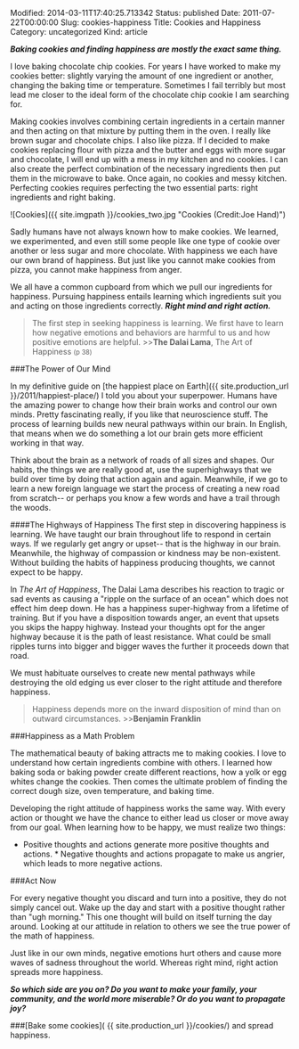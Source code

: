 Modified: 2014-03-11T17:40:25.713342
Status: published
Date: 2011-07-22T00:00:00
Slug: cookies-happiness
Title: Cookies and Happiness
Category: uncategorized
Kind: article

***Baking cookies and finding happiness are mostly the exact same thing.***

I love baking chocolate chip cookies. For years I have worked to make my cookies better: slightly varying the amount of one ingredient or another, changing the baking time or temperature. Sometimes I fail terribly but most lead me closer to the ideal form of the chocolate chip cookie I am searching for.

Making cookies involves combining certain ingredients in a certain manner and then acting on that mixture by putting them in the oven. I really like brown sugar and chocolate chips. I also like pizza. If I decided to make cookies replacing flour with pizza and the butter and eggs with more sugar and chocolate, I will end up with a mess in my kitchen and no cookies. I can also create the perfect combination of the necessary ingredients then put them in the microwave to bake. Once again, no cookies and messy kitchen. Perfecting cookies requires perfecting the two essential parts: right ingredients and right baking.

![Cookies]({{ site.imgpath }}/cookies_two.jpg "Cookies (Credit:Joe Hand)")

Sadly humans have not always known how to make cookies. We learned, we experimented, and even still some people like one type of cookie over another or less sugar and more chocolate. With happiness we each have our own brand of happiness. But just like you cannot make cookies from pizza, you cannot make happiness from anger.

We all have a common cupboard from which we pull our ingredients for happiness. Pursuing happiness entails learning which ingredients suit you and acting on those ingredients correctly. ***Right mind and right action.***

>The first step in seeking happiness is learning. We first have to learn how negative emotions and behaviors are harmful to us and how positive emotions are helpful. >>**The Dalai Lama**, The Art of Happiness <small>(p 38)</small>

###The Power of Our Mind

In my definitive guide on [the happiest place on Earth]({{ site.production_url }}/2011/happiest-place/) I told you about your superpower. Humans have the amazing power to change how their brain works and control our own minds. Pretty fascinating really, if you like that neuroscience stuff. The process of learning builds new neural pathways within our brain. In English, that means when we do something a lot our brain gets more efficient working in that way.

Think about the brain as a network of roads of all sizes and shapes. Our habits, the things we are really good at, use the superhighways that we build over time by doing that action again and again. Meanwhile, if we go to learn a new foreign language we start the process of creating a new road from scratch-- or perhaps you know a few words and have a trail through the woods.

####The Highways of Happiness The first step in discovering happiness is learning. We have taught our brain throughout life to respond in certain ways. If we regularly get angry or upset-- that is the highway in our brain. Meanwhile, the highway of compassion or kindness may be non-existent. Without building the habits of happiness producing thoughts, we cannot expect to be happy.

In *The Art of Happiness*, The Dalai Lama describes his reaction to tragic or sad events as causing a "ripple on the surface of an ocean" which does not effect him deep down. He has a happiness super-highway from a lifetime of training. But if you have a disposition towards anger, an event that upsets you skips the happy highway. Instead your thoughts opt for the anger highway because it is the path of least resistance. What could be small ripples turns into bigger and bigger waves the further it proceeds down that road.

We must habituate ourselves to create new mental pathways while destroying the old edging us ever closer to the right attitude and therefore happiness.

>Happiness depends more on the inward disposition of mind than on outward circumstances. >>**Benjamin Franklin**

###Happiness as a Math Problem

The mathematical beauty of baking attracts me to making cookies. I love to understand how certain ingredients combine with others. I learned how baking soda or baking powder create different reactions, how a yolk or egg whites change the cookies. Then comes the ultimate problem of finding the correct dough size, oven temperature, and baking time.

Developing the right attitude of happiness works the same way. With every action or thought we have the chance to either lead us closer or move away from our goal. When learning how to be happy, we must realize two things:

*	Positive thoughts and actions generate more positive thoughts and actions. *	Negative thoughts and actions propagate to make us angrier, which leads to more negative actions.

###Act Now

For every negative thought you discard and turn into a positive, they do not simply cancel out. Wake up the day and start with a positive thought rather than "ugh morning." This one thought will build on itself turning the day around. Looking at our attitude in relation to others we see the true power of the math of happiness.

Just like in our own minds, negative emotions hurt others and cause more waves of sadness throughout the world. Whereas right mind, right action spreads more happiness.

***So which side are you on? Do you want to make your family, your community, and the world more miserable? Or do you want to propagate joy?***

###[Bake some cookies]( {{ site.production_url }}/cookies/) and spread happiness.